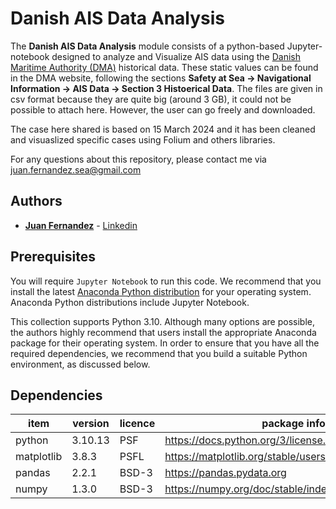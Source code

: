 # Danish AIS Data Analysis

The **Danish AIS Data Analysis** module consists of a python-based Jupyter-notebook 
designed to analyze and Visualize AIS data using the [Danish Maritime Authority (DMA)](https://www.dma.dk/safety-at-sea/navigational-information/ais-data) historical data. These static values can be found in the DMA website, following the sections **Safety at Sea -> Navigational Information -> AIS Data -> Section 3 Histoerical Data**. The files are given in csv format because they are quite big (around 3 GB), it could not be possible to attach here. However, the user can go freely and downloaded.

The case here shared is based on 15 March 2024 and it has been cleaned and visuaslized specific cases using Folium and others libraries.


For any questions about this repository, please contact me via juan.fernandez.sea@gmail.com

## Authors

* [**Juan Fernandez**](mailto://juan.fernandez.sea@gmail.com) - [Linkedin](https://www.linkedin.com/in/juan-fernandez-martinez/)



## Prerequisites

You will require `Jupyter Notebook` to run this code. We recommend that you install 
the latest [Anaconda Python distribution](https://www.anaconda.com/) for your 
operating system. Anaconda Python distributions include Jupyter Notebook.


This collection supports Python 3.10. Although many options are possible, the 
authors highly recommend that users install the appropriate Anaconda package 
for their operating system. In order to ensure that you have all the required 
dependencies, we recommend that you build a suitable Python environment, as 
discussed below.


## Dependencies

|item|version|licence|package info|
|---|---|---|---|
|python|3.10.13|PSF|https://docs.python.org/3/license.html|
|matplotlib|3.8.3|PSFL|https://matplotlib.org/stable/users/project/license.html|
|pandas|2.2.1|BSD-3|https://pandas.pydata.org|
|numpy|1.3.0|BSD-3|https://numpy.org/doc/stable/index.html|








